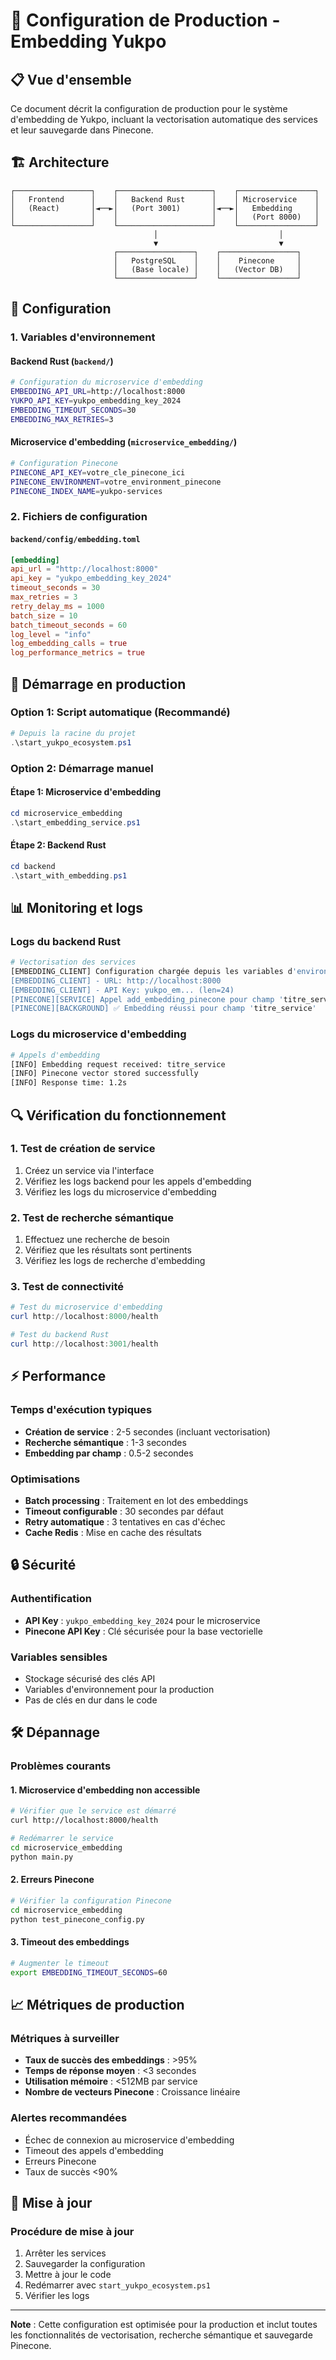 # 🚀 Configuration de Production - Embedding Yukpo

## 📋 Vue d'ensemble

Ce document décrit la configuration de production pour le système d'embedding de Yukpo, incluant la vectorisation automatique des services et leur sauvegarde dans Pinecone.

## 🏗️ Architecture

```
┌─────────────────┐    ┌─────────────────────┐    ┌─────────────────┐
│   Frontend      │    │   Backend Rust      │    │ Microservice    │
│   (React)       │◄──►│   (Port 3001)       │◄──►│   Embedding     │
│                 │    │                     │    │   (Port 8000)   │
└─────────────────┘    └─────────────────────┘    └─────────────────┘
                                │                           │
                                ▼                           ▼
                       ┌─────────────────┐    ┌─────────────────┐
                       │   PostgreSQL    │    │    Pinecone     │
                       │   (Base locale) │    │   (Vector DB)   │
                       └─────────────────┘    └─────────────────┘
```

## 🔧 Configuration

### 1. Variables d'environnement

#### Backend Rust (`backend/`)
```bash
# Configuration du microservice d'embedding
EMBEDDING_API_URL=http://localhost:8000
YUKPO_API_KEY=yukpo_embedding_key_2024
EMBEDDING_TIMEOUT_SECONDS=30
EMBEDDING_MAX_RETRIES=3
```

#### Microservice d'embedding (`microservice_embedding/`)
```bash
# Configuration Pinecone
PINECONE_API_KEY=votre_cle_pinecone_ici
PINECONE_ENVIRONMENT=votre_environment_pinecone
PINECONE_INDEX_NAME=yukpo-services
```

### 2. Fichiers de configuration

#### `backend/config/embedding.toml`
```toml
[embedding]
api_url = "http://localhost:8000"
api_key = "yukpo_embedding_key_2024"
timeout_seconds = 30
max_retries = 3
retry_delay_ms = 1000
batch_size = 10
batch_timeout_seconds = 60
log_level = "info"
log_embedding_calls = true
log_performance_metrics = true
```

## 🚀 Démarrage en production

### Option 1: Script automatique (Recommandé)
```powershell
# Depuis la racine du projet
.\start_yukpo_ecosystem.ps1
```

### Option 2: Démarrage manuel

#### Étape 1: Microservice d'embedding
```powershell
cd microservice_embedding
.\start_embedding_service.ps1
```

#### Étape 2: Backend Rust
```powershell
cd backend
.\start_with_embedding.ps1
```

## 📊 Monitoring et logs

### Logs du backend Rust
```bash
# Vectorisation des services
[EMBEDDING_CLIENT] Configuration chargée depuis les variables d'environnement
[EMBEDDING_CLIENT] - URL: http://localhost:8000
[EMBEDDING_CLIENT] - API Key: yukpo_em... (len=24)
[PINECONE][SERVICE] Appel add_embedding_pinecone pour champ 'titre_service'
[PINECONE][BACKGROUND] ✅ Embedding réussi pour champ 'titre_service'
```

### Logs du microservice d'embedding
```bash
# Appels d'embedding
[INFO] Embedding request received: titre_service
[INFO] Pinecone vector stored successfully
[INFO] Response time: 1.2s
```

## 🔍 Vérification du fonctionnement

### 1. Test de création de service
1. Créez un service via l'interface
2. Vérifiez les logs backend pour les appels d'embedding
3. Vérifiez les logs du microservice d'embedding

### 2. Test de recherche sémantique
1. Effectuez une recherche de besoin
2. Vérifiez que les résultats sont pertinents
3. Vérifiez les logs de recherche d'embedding

### 3. Test de connectivité
```powershell
# Test du microservice d'embedding
curl http://localhost:8000/health

# Test du backend Rust
curl http://localhost:3001/health
```

## ⚡ Performance

### Temps d'exécution typiques
- **Création de service** : 2-5 secondes (incluant vectorisation)
- **Recherche sémantique** : 1-3 secondes
- **Embedding par champ** : 0.5-2 secondes

### Optimisations
- **Batch processing** : Traitement en lot des embeddings
- **Timeout configurable** : 30 secondes par défaut
- **Retry automatique** : 3 tentatives en cas d'échec
- **Cache Redis** : Mise en cache des résultats

## 🔒 Sécurité

### Authentification
- **API Key** : `yukpo_embedding_key_2024` pour le microservice
- **Pinecone API Key** : Clé sécurisée pour la base vectorielle

### Variables sensibles
- Stockage sécurisé des clés API
- Variables d'environnement pour la production
- Pas de clés en dur dans le code

## 🛠️ Dépannage

### Problèmes courants

#### 1. Microservice d'embedding non accessible
```bash
# Vérifier que le service est démarré
curl http://localhost:8000/health

# Redémarrer le service
cd microservice_embedding
python main.py
```

#### 2. Erreurs Pinecone
```bash
# Vérifier la configuration Pinecone
cd microservice_embedding
python test_pinecone_config.py
```

#### 3. Timeout des embeddings
```bash
# Augmenter le timeout
export EMBEDDING_TIMEOUT_SECONDS=60
```

## 📈 Métriques de production

### Métriques à surveiller
- **Taux de succès des embeddings** : >95%
- **Temps de réponse moyen** : <3 secondes
- **Utilisation mémoire** : <512MB par service
- **Nombre de vecteurs Pinecone** : Croissance linéaire

### Alertes recommandées
- Échec de connexion au microservice d'embedding
- Timeout des appels d'embedding
- Erreurs Pinecone
- Taux de succès <90%

## 🔄 Mise à jour

### Procédure de mise à jour
1. Arrêter les services
2. Sauvegarder la configuration
3. Mettre à jour le code
4. Redémarrer avec `start_yukpo_ecosystem.ps1`
5. Vérifier les logs

---

**Note** : Cette configuration est optimisée pour la production et inclut toutes les fonctionnalités de vectorisation, recherche sémantique et sauvegarde Pinecone. 